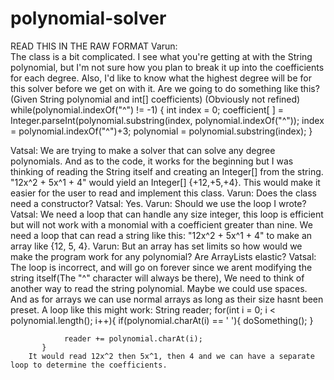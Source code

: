 # polynomial-solver
READ THIS IN THE RAW FORMAT
Varun:    
    The class is a bit complicated.
    I see what you're getting at with the String polynomial, but I'm not sure how you plan to break it up into the coefficients for each        degree.
    Also, I'd like to know what the highest degree will be for this solver before we get on with it. Are we going to do something like          this?
    (Given String polynomial and int[] coefficients) (Obviously not refined)
    while(polynomial.indexOf("^") != -1) {
        int index = 0;
        coefficient[ ] = Integer.parseInt(polynomial.substring(index, polynomial.indexOf("^"));
        index = polynomial.indexOf("^")+3;
        polynomial = polynomial.substring(index);
    }

Vatsal:
    We are trying to make a solver that can solve any degree polynomials. And as to the code, it works for the beginning but I was             thinking of reading the String itself and creating an Integer[] from the string.
        "12x^2 + 5x^1 + 4" would yield an Integer[] {+12,+5,+4}. 
    This would make it easier for the user to read and implement this class.
Varun:
    Does the class need a constructor?
Vatsal: Yes.
Varun: Should we use the loop I wrote?
Vatsal: We need a loop that can handle any size integer, this loop is efficient but will not work with a monomial with a coefficient greater than nine. We need a loop that can read a string like this:
     "12x^2 + 5x^1 + 4"
 to make an array like {12, 5, 4}.
Varun: But an array has set limits so how would we make the program work for any polynomial?
        Are ArrayLists elastic?
Vatsal: The loop is incorrect, and will go on forever since we arent modifying the string itself(The "^" character will always be there), We need to think of another way to read the string polynomial. Maybe we could use spaces. And as for arrays we can use normal arrays as long as their size hasnt been preset.
        A loop like this might work:
           String reader;
           for(int i = 0; i < polynomial.length(); i++){
                if(polynomial.charAt(i) == ' '){
                    doSomething();
                }
                
                reader += polynomial.charAt(i);
           }
        It would read 12x^2 then 5x^1, then 4 and we can have a separate loop to determine the coefficients.
